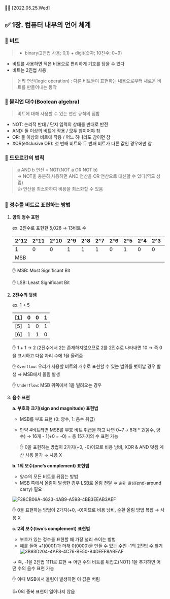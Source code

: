 ✍🏻 [2022.05.25.Wed]

## **✅ 1장. 컴퓨터 내부의 언어 체계**

### 📎 비트

> - binary(2진법 사용; 0,1) + digit(숫자; 10진수: 0~9)

- 비트를 사용하면 적은 비용으로 편리하게 기호를 담을 수 있다
- 비트는 2진법 사용
  >

> 논리 연산(logic operation)
> : 다른 비트들이 표현하는 내용으로부터 새로운 비트를 만들어내는 동작

### 📎 불리언 대수(Boolean algebra)

> 비트에 대해 사용할 수 있는 연산 규칙의 집합

- NOT: 논리적 반대 / 단지 입력의 상태를 반대로 반전
- AND: 둘 이상의 비트에 작용 / 모두 참이어야 참
- OR: 둘 이상의 비트에 작용 / 어느 하나라도 참이면 참
- XOR(eXclusive OR): 첫 번째 비트와 두 번째 비트가 다른 값인 경우에만 참

### 📎 드모르간의 법칙

> a AND b 연산 = NOT(NOT a OR NOT b) <br/>
> ⇒ NOT을 충분히 사용하면 AND 연산을 OR 연산으로 대신할 수 있다(역도 성립) <br/>
> 👍 연산을 최소화하여 비용을 최소화할 수 있음

### 📎 정수를 비트로 표현하는 방법

1.  **양의 정수 표현**

    ex. 2진수로 표현한 5,028 → 13비트 수

    | 2^12 | 2^11 | 2^10 | 2^9 | 2^8 | 2^7 | 2^6 | 2^5 | 2^4 | 2^3 | 2^2 | 2^1 | 2^0 |
    | ---- | ---- | ---- | --- | --- | --- | --- | --- | --- | --- | --- | --- | --- |
    | 1    | 0    | 0    | 1   | 1   | 1   | 0   | 1   | 0   | 0   | 1   | 0   | 0   |
    | MSB  |      |      |     |     |     |     |     |     |     |     |     | LSB |

    ✋ MSB: Most Significant Bit

    ✋ LSB: Least Significant Bit

2.  **2진수의 덧셈**

    ex. 1 + 5

    | [1] | 0   | 0   | 1   |
    | --- | --- | --- | --- |
    | [5] | 1   | 0   | 1   |
    | [6] | 1   | 1   | 0   |

    ✋ 1 + 1 → 2 (2진수에서 2는 존재하지않으므로 2를 2진수로 나타내면 10 → 즉 0을 표시하고 다음 자리 수에 1을 올려줌

    ✋ `Overflow`: 우리가 사용할 비트의 개수로 표현할 수 있는 범위를 벗어날 경우 발생 ⇒ MSB에서 올림 발생

    ✋ `Underflow`: MSB 위쪽에서 1을 빌려오는 경우

3.  **음수 표현** <br/>

    **a. 부호와 크기(sign and magnitude) 표현법**

    - MSB를 부호 표현 (0: 양수, 1: 음수 취급)
    - 만약 4비트라면 MSB를 부호 비트 취급을 하고 나면 0~7→ 8개 \* 2(음수, 양수) → 16개 - 1(+0 = -0) = 총 15가지의 수 표현 가능

      ✋ 0을 표현하는 방법이 2가지(+0, -0)이므로 비용 낭비, XOR & AND 덧셈 계산 사용 불가 → 사용 X

    **b. 1의 보수(one’s complement) 표현법**

    - 양수의 모든 비트를 뒤집는 방법
    - MSB 쪽에서 올림이 발생한 경우 LSB로 올림 전달 ⇒ `순환 올림`(end-around carry) 필요

    ![F38CB06A-4623-4AB9-A598-4BB3EEAB3AEF](https://user-images.githubusercontent.com/64299610/170288978-e9d0bd02-97fd-46fd-8359-d67dd05d1750.jpeg)

    ✋ 0을 표현하는 방법이 2가지(+0, -0)이므로 비용 낭비, 순환 올림 방법 복잡 → 사용 X

    **c. 2의 보수(two’s complement) 표현법**

    - 부호가 있는 정수를 표현할 때 가장 널리 쓰이는 방법
    - 예를 들어 +1(0001)과 더해 0(0000)을 만들 수 있는 수인 -1의 2진법 수 찾기
      ![3B93D204-4AF8-4C76-BE50-B4DEEF8ABEAF](https://user-images.githubusercontent.com/64299610/170288986-93511928-f9fc-4a0f-be1c-0cc53a009d4e.jpeg)

    → 즉, -1을 2진법 1111로 표현
    ⇒ 어떤 수의 비트를 뒤집고(NOT) 1을 추가하면 어떤 수의 음수 표현 가능

    ✋ 이때 MSB에서 올림이 발생하면 이 값은 버림

    👍 0의 중복 표현이 일어나지 않음
